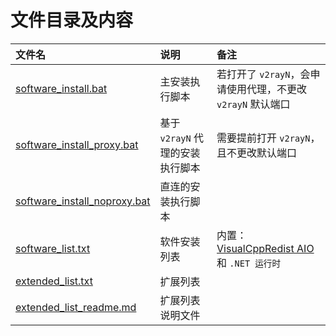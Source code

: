 # 文件目录及内容

| 文件名                                                       | 说明                             | 备注                                                                                 |
| :----------------------------------------------------------- | :------------------------------- | :----------------------------------------------------------------------------------- |
| [software_install.bat](software_install.bat)                 | 主安装执行脚本                   | 若打开了 `v2rayN`，会申请使用代理，不更改 `v2rayN` 默认端口                          |
| [software_install_proxy.bat](software_install_proxy.bat)     | 基于 `v2rayN` 代理的安装执行脚本 | 需要提前打开 `v2rayN`，且不更改默认端口                                              |
| [software_install_noproxy.bat](software_install_noproxy.bat) | 直连的安装执行脚本               |                                                                                      |
| [software_list.txt](software_list.txt)                       | 软件安装列表                     | 内置：[VisualCppRedist AIO](https://github.com/abbodi1406/vcredist) 和 `.NET 运行时` |
| [extended_list.txt](extended_list.txt)                       | 扩展列表                         |                                                                                      |
| [extended_list_readme.md](extended_list_readme.md)           | 扩展列表说明文件                 |                                                                                      |
